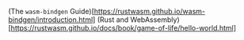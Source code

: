 (The `wasm-bindgen` Guide)[https://rustwasm.github.io/wasm-bindgen/introduction.html]
(Rust and WebAssembly)[https://rustwasm.github.io/docs/book/game-of-life/hello-world.html]